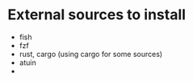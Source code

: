 # External sources to install

- fish
- fzf
- rust, cargo (using cargo for some sources)
- atuin
- 
